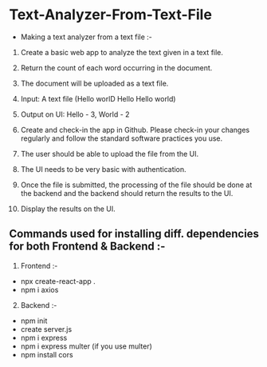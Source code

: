 # Text-Analyzer-From-Text-File

- Making a text analyzer from a text file :-

1. Create a basic web app to analyze the text given in a text file.

2. Return the count of each word occurring in the document.

3. The document will be uploaded as a text file.

4. Input: A text file (Hello worlD Hello Hello world)

5. Output on UI: Hello - 3, World - 2

6. Create and check-in the app in Github. Please check-in your changes regularly and follow the standard software practices you use.

7. The user should be able to upload the file from the UI.

8. The UI needs to be very basic with authentication.

9. Once the file is submitted, the processing of the file should be done at the backend and the backend should return the results to the UI.

10. Display the results on the UI.

## Commands used for installing diff. dependencies for both Frontend & Backend :-

1. Frontend :-

- npx create-react-app .
- npm i axios

2. Backend :-

- npm init
- create server.js
- npm i express
- npm i express multer (if you use multer)
- npm install cors
